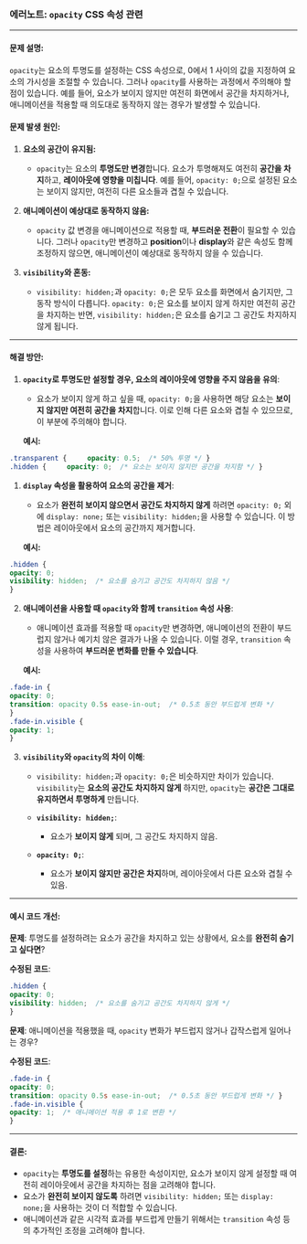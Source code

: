 ### **에러노트: `opacity` CSS 속성 관련**

---

#### **문제 설명:**

`opacity`는 요소의 투명도를 설정하는 CSS 속성으로, 0에서 1 사이의 값을 지정하여 요소의 가시성을 조절할 수 있습니다. 그러나 `opacity`를 사용하는 과정에서 주의해야 할 점이 있습니다. 예를 들어, 요소가 보이지 않지만 여전히 화면에서 공간을 차지하거나, 애니메이션을 적용할 때 의도대로 동작하지 않는 경우가 발생할 수 있습니다.

#### **문제 발생 원인:**

1. **요소의 공간이 유지됨:**
    
    - `opacity`는 요소의 **투명도만 변경**합니다. 요소가 투명해져도 여전히 **공간을 차지**하고, **레이아웃에 영향을 미칩니다**. 예를 들어, `opacity: 0;`으로 설정된 요소는 보이지 않지만, 여전히 다른 요소들과 겹칠 수 있습니다.
2. **애니메이션이 예상대로 동작하지 않음:**
    
    - `opacity` 값 변경을 애니메이션으로 적용할 때, **부드러운 전환**이 필요할 수 있습니다. 그러나 `opacity`만 변경하고 **position**이나 **display**와 같은 속성도 함께 조정하지 않으면, 애니메이션이 예상대로 동작하지 않을 수 있습니다.
3. **`visibility`와 혼동:**
    
    - `visibility: hidden;`과 `opacity: 0;`은 모두 요소를 화면에서 숨기지만, 그 동작 방식이 다릅니다. `opacity: 0;`은 요소를 보이지 않게 하지만 여전히 공간을 차지하는 반면, `visibility: hidden;`은 요소를 숨기고 그 공간도 차지하지 않게 됩니다.

---

#### **해결 방안:**

1. **`opacity`로 투명도만 설정할 경우, 요소의 레이아웃에 영향을 주지 않음을 유의**:
    
    - 요소가 보이지 않게 하고 싶을 때, `opacity: 0;`을 사용하면 해당 요소는 **보이지 않지만 여전히 공간을 차지**합니다. 이로 인해 다른 요소와 겹칠 수 있으므로, 이 부분에 주의해야 합니다.
    
    **예시:**
    
```css
.transparent {     opacity: 0.5;  /* 50% 투명 */ } 
.hidden {     opacity: 0;  /* 요소는 보이지 않지만 공간을 차지함 */ }
```
1. **`display` 속성을 활용하여 요소의 공간을 제거**:
    
    - 요소가 **완전히 보이지 않으면서 공간도 차지하지 않게** 하려면 `opacity: 0;` 외에 `display: none;` 또는 `visibility: hidden;`을 사용할 수 있습니다. 이 방법은 레이아웃에서 요소의 공간까지 제거합니다.
    
    **예시:**
    
```css
.hidden {     
opacity: 0;     
visibility: hidden;  /* 요소를 숨기고 공간도 차지하지 않음 */ 
}
```
    
2. **애니메이션을 사용할 때 `opacity`와 함께 `transition` 속성 사용**:
    
    - 애니메이션 효과를 적용할 때 `opacity`만 변경하면, 애니메이션의 전환이 부드럽지 않거나 예기치 않은 결과가 나올 수 있습니다. 이럴 경우, `transition` 속성을 사용하여 **부드러운 변화를 만들 수 있습니다**.
    
    **예시:**
    
```css
.fade-in {     
opacity: 0;     
transition: opacity 0.5s ease-in-out;  /* 0.5초 동안 부드럽게 변화 */ 
}  
.fade-in.visible {     
opacity: 1; 
}
```
    
3. **`visibility`와 `opacity`의 차이 이해**:
    
    - `visibility: hidden;`과 `opacity: 0;`은 비슷하지만 차이가 있습니다. `visibility`는 **요소의 공간도 차지하지 않게** 하지만, `opacity`는 **공간은 그대로 유지하면서 투명하게** 만듭니다.
        
    - **`visibility: hidden;`**:
        
        - 요소가 **보이지 않게** 되며, 그 공간도 차지하지 않음.
    - **`opacity: 0;`**:
        
        - 요소가 **보이지 않지만 공간은 차지**하며, 레이아웃에서 다른 요소와 겹칠 수 있음.

---

#### **예시 코드 개선**:

**문제**: 투명도를 설정하려는 요소가 공간을 차지하고 있는 상황에서, 요소를 **완전히 숨기고 싶다면**?

**수정된 코드**:

```css
.hidden {     
opacity: 0;     
visibility: hidden;  /* 요소를 숨기고 공간도 차지하지 않게 */ 
}
```

**문제**: 애니메이션을 적용했을 때, `opacity` 변화가 부드럽지 않거나 갑작스럽게 일어나는 경우?

**수정된 코드**:

```css
.fade-in {     
opacity: 0;     
transition: opacity 0.5s ease-in-out;  /* 0.5초 동안 부드럽게 변화 */ }  
.fade-in.visible {     
opacity: 1;  /* 애니메이션 적용 후 1로 변환 */ 
}
```

---

#### **결론:**

- `opacity`는 **투명도를 설정**하는 유용한 속성이지만, 요소가 보이지 않게 설정할 때 여전히 레이아웃에서 공간을 차지하는 점을 고려해야 합니다.
- 요소가 **완전히 보이지 않도록** 하려면 `visibility: hidden;` 또는 `display: none;`을 사용하는 것이 더 적합할 수 있습니다.
- 애니메이션과 같은 시각적 효과를 부드럽게 만들기 위해서는 `transition` 속성 등의 추가적인 조정을 고려해야 합니다.